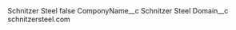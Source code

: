 <?xml version="1.0" encoding="UTF-8"?>
<CustomMetadata xmlns="http://soap.sforce.com/2006/04/metadata" xmlns:xsi="http://www.w3.org/2001/XMLSchema-instance" xmlns:xsd="http://www.w3.org/2001/XMLSchema">
    <label>Schnitzer Steel</label>
    <protected>false</protected>
    <values>
        <field>ComponyName__c</field>
        <value xsi:type="xsd:string">Schnitzer Steel</value>
    </values>
    <values>
        <field>Domain__c</field>
        <value xsi:type="xsd:string">schnitzersteel.com</value>
    </values>
</CustomMetadata>
